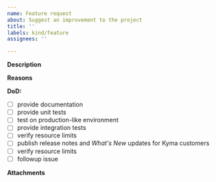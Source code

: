 ```yaml
---
name: Feature request
about: Suggest an improvement to the project
title: ''
labels: kind/feature
assignees: ''

---
```


<!-- Thank you for your contribution. Before you submit the issue:
1. Search open and closed issues for duplicates.
2. Read the contributing guidelines.
-->

**Description**

<!-- Provide a clear and concise description of the feature. -->

**Reasons**

<!-- Explain why we should add this feature. Provide use cases to illustrate its benefits. -->

**DoD:**
- [ ] provide documentation
- [ ] provide unit tests
- [ ] test on production-like environment
- [ ] provide integration tests
- [ ] verify resource limits
- [ ] publish release notes and _What's New_ updates for Kyma customers
- [ ] verify resource limits
- [ ] followup issue

**Attachments**

<!-- Attach any files, links, code samples, or screenshots that will convince us to your idea. -->
